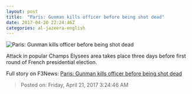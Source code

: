 ```yaml
---
layout: post
title:  "Paris: Gunman kills officer before being shot dead"
date: 2017-04-20 22:24:46Z
categories: al-jazeera-english
---
```


![Paris: Gunman kills officer before being shot dead](http://www.aljazeera.com/mritems/Images/2017/4/20/92b5447789374c288128c4e5d5891d46_18.jpg)

Attack in popular Champs Elysees area takes place three days before first round of French presidential election.


Full story on F3News: [Paris: Gunman kills officer before being shot dead](http://www.f3nws.com/n/DAXzmG)

> Posted on: Friday, April 21, 2017 3:24:46 AM
